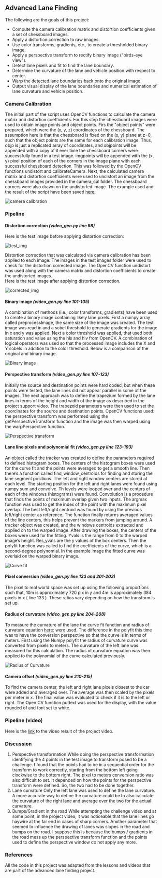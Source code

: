 ## Advanced Lane Finding

The following are the goals of this project:

* Compute the camera calibration matrix and distortion coefficients given a set of chessboard images.
* Apply a distortion correction to raw images.
* Use color transforms, gradients, etc., to create a thresholded binary image.
* Apply a perspective transform to rectify binary image ("birds-eye view").
* Detect lane pixels and fit to find the lane boundary.
* Determine the curvature of the lane and vehicle position with respect to center.
* Warp the detected lane boundaries back onto the original image.
* Output visual display of the lane boundaries and numerical estimation of lane curvature and vehicle position.

### Camera Calibration
The initial part of the script uses OpenCV functions to calculate the camera matrix and distortion coefficients. For this step the chessboard images were used to obtain image points and object points.
Firs the "object points" were prepared, which were the (x, y, z) coordinates of the chessboard. The assumption here is that the chessboard is fixed on the (x, y) plane at z=0, such that the object points are the same for each calibration image. Thus, objp is just a replicated array of coordinates, and objpoints will be appended with a copy of it ever time the chessboard corners were successfully found in a test image.  imgpoints will be appended with the (x, y) pixel position of each of the corners in the image plane with each successful chessboard detection. This was followed by the OpenCV functions undistort and calibrateCamera. Next, the calculated camera matrix and distortion coefficients were used to undistort an image from the chessboard images provided in the camera_cal folder.  The chessboard corners were also drawn on the undistorted image.  The example used and the result of the script have been saved [here:](https://github.com/Eldurkar/CarND_Advanced-Lane-Lines_P2/tree/master/output_images/CameraCalibration)

![camera calibration](output_images/CameraCalibration/orig_undistort.jpg)

### Pipeline
#### Distortion correction *(video_gen.py line 98)*
Here is the test image before applying distortion correction:

![test_img](output_images/DistortionCorrected/test1.jpg)

Distortion correction that was calculated via camera calibration has been applied to each image.  The images in the test images folder were used to check for the distortion corrected image.  The OpenCV function undistort was used along with the camera matrix and distortion coefficients to create the undistorted images.  
Here is the test image after applying distortion correction.

![corrected_img](output_images/DistortionCorrected/undistort0.jpg)

#### Binary image *(video_gen.py line 101-105)*
A combination of methods (i.e., color transforms, gradients) have been used to create a binary image containing likely lane pixels.  First a numpy array called preprocessImage, the same size of the image was created. The test image was read in and a sobel threshold to generate gradients for the image in x and y was applied.  Next a color threshold was applied, that used both saturation and value using the hls and hlv from OpenCV. A combination of logical operators was used so that the processed image includes the X and Y sobels in addition to the color threshold. Below is a comparison of the original and binary image.

![Binary image](output_images/BinaryImage/orig_bin.jpg)

#### Perspective transform *(video_gen.py line 107-123)*
Initially the source and destination points were hard coded, but when these points were tested, the lane lines did not appear parallel in some of the images.  The next approach was to define the trapezium formed by the lane lines in terms of the height and width of the image as described in the project support video.  The trapezoid parameters were then used to set the coordinates for the source and destination points.  OpenCV functions used: the perspective transform was performed using the getPerspectiveTransform function and the image was then warped using the warpPerspective function.

![Perspective transform](output_images/PerspectiveTransform/orig_PerspTrans.jpg)

#### Lane line pixels and polynomial fit *(video_gen.py line 123-193)* 
An object called the tracker was created to define the parameters required to defined histogram boxes. The centers of the histogram boxes were used for the curve fit and the points were averaged to get a smooth line.  Then there’s a function called find_window_centroids for finding and storing the lane segment positions. The left and right window centers are stored at each level.  The starting position for the left and right lanes were found using numpy sum and convolve. Th levels were looped over and the centers of each of the windows (histograms) were found. Convolution is a procedure that finds the points of maximum overlap given two inputs. The argmax function was used to get the index of the point with the maximum pixel overlap.
The best left/right centroid was found by using the previous left/right center as reference. 
The function finally returns averaged values of the line centers, this helps prevent the markers from jumping around.  A tracker object was created, and the windows centroids extracted and applied on to the warped image. After drawing the boxes, the centers of the boxes were used for the fitting. 
Yvals is the range from 0 to the warped image’s height.  Res_yvals are the y values of the box centers. Then the polyfit function was called to find the coefficients of the curve, which is a second-degree polynomial. In the example image the fitted curve was overlaid on the warped binary image.

![Curve fit](output_images/Polyfit/orig_CurveFit.jpg)

#### Pixel conversion *(video_gen.py line 133 and 201-203)*
The pixel to real world space was set up using the following proportions such that, 10m is approximately 720 pix in y and 4m is approximately 384 pixels in x ( line 133 ).  These ratios vary depending on how the transform is set up.  

#### Radius of curvature *(video_gen.py line 204-208)*
To measure the curvature of the lane the curve fit function and radius of
curvature equation
[here:](https://www.intmath.com/applications-differentiation/8-radius-curvature.php) were used.  The difference in the polyfit this time was to have the conversion perspective so that the curve is in terms of meters. First using the Numpy polyfit the radius of curvature curve was converted from pixels to meters.  The curvature of the left lane was measured for this calculation. The radius of curvature equation was then applied to the polynomial of the curve calculated previously.

![Radius of Curvature](output_images/RadiusOfCurv_Offset/tracked0.jpg)

#### Camera offset *(video_gen.py line 210-215)*
To find the camera center, the left and right lane pixels closest to the car were added and averaged over.  The average was then scaled by the pixels per meter in x. The final value was evaluated to check if it is to the left or right. The Open CV function puttext was used for the display, with the value rounded of and font set to white.

### Pipeline (video)
Here is the [link](output1_tracked.mp4) to the video result of the project video.

### Discussion
1.  Perspective transformation
While doing the perspective transformation identifying the 4 points in the test image to transform posed to be a challenge.  I found that the points had to be in a sequential order for the transform to work correctly, starting from the bottom left going clockwise to the bottom right.
The pixel to meters conversion ratio was also difficult to set.  It depended on how the points for the perspective transform were defined.  So, the two had to be done together.
2.  Lane curvature
Only the left lane was used to define the lane curvature. A more accurate way to define the curvature could be to also calculate the curvature of the right lane and average over the two for the actual curvature.
3.  Bumps/Gradient in the road
While attempting the challenge video and at some point, in the project video, it was noticeable that the lane lines go haywire at the far end in cases of sharp corners. Another parameter that seemed to influence the drawing of lanes was slopes in the road and bumps on the road. I suppose this is because the bumps / gradients in the road mess up the perspective transform function and the points used to define the perspective window do not apply any more.

### References
All the code in this project was adapted from the lessons and videos that are
part of the advanced lane finding project. 
